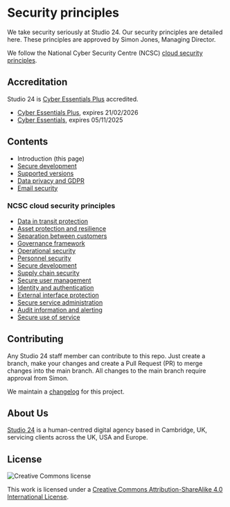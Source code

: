 # Security principles

We take security seriously at Studio 24. Our security principles are detailed here. These principles are approved by Simon Jones, Managing Director.

We follow the National Cyber Security Centre (NCSC) [cloud security principles](https://www.ncsc.gov.uk/collection/cloud/the-cloud-security-principles).

## Accreditation
Studio 24 is [Cyber Essentials Plus](https://www.ncsc.gov.uk/cyberessentials/overview) accredited.

* [Cyber Essentials Plus](https://registry.blockmarktech.com/certificates/482b91ce-3be1-4830-b21e-19e5497e8a80/), expires 21/02/2026
* [Cyber Essentials](https://registry.blockmarktech.com/certificates/086f304a-d03b-4937-9dbe-7dd41123c5e7/), expires 05/11/2025 
 
## Contents

* Introduction (this page)
* [Secure development](secure-development.md)
* [Supported versions](supported-versions.md)
* [Data privacy and GDPR](data-privacy.md)
* [Email security](email-security.md)

### NCSC cloud security principles

* [Data in transit protection](data-in-transit-protection.md)
* [Asset protection and resilience](asset-protection-and-resilience.md)
* [Separation between customers](separation-between-customers.md)
* [Governance framework](governance-framework.md)
* [Operational security](operational-security.md)
* [Personnel security](personnel-security.md)
* [Secure development](secure-development.md)
* [Supply chain security](supply-chain-security.md)
* [Secure user management](secure-user-management.md)
* [Identity and authentication](identity-and-authentication.md)
* [External interface protection](external-interface-protection.md)
* [Secure service administration](secure-service-administration.md)
* [Audit information and alerting](audit-information-and-alerting.md)
* [Secure use of service](secure-use-of-service.md)

## Contributing

Any Studio 24 staff member can contribute to this repo. Just create a branch, make your changes and create a Pull Request (PR) to merge changes into the main branch. All changes to the main branch require approval from Simon.

We maintain a [changelog](CHANGELOG.md) for this project.

## About Us

[Studio 24](https://www.studio24.net) is a human-centred digital agency based in Cambridge, UK, servicing clients across the UK, USA and Europe. 

## License

![Creative Commons license](https://i.creativecommons.org/l/by-sa/4.0/88x31.png)

This work is licensed under a [Creative Commons Attribution-ShareAlike 4.0 International License](https://creativecommons.org/licenses/by-sa/4.0/).
